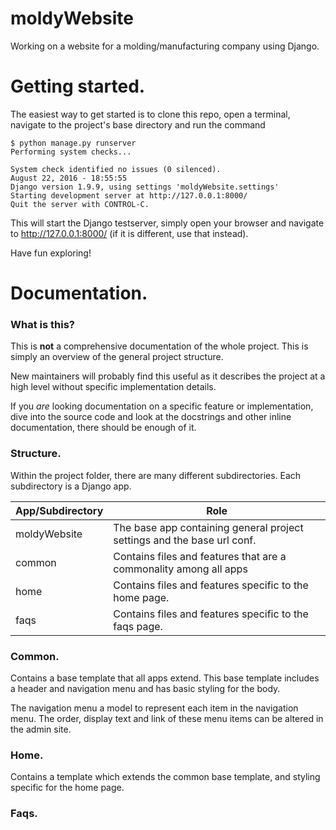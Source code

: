# moldyWebsite

Working on a website for a molding/manufacturing company using Django.



# Getting started.

The easiest way to get started is to clone this repo, open a terminal, navigate to
the project's base directory and run the command

    $ python manage.py runserver
    Performing system checks...

    System check identified no issues (0 silenced).
    August 22, 2016 - 18:55:55
    Django version 1.9.9, using settings 'moldyWebsite.settings'
    Starting development server at http://127.0.0.1:8000/
    Quit the server with CONTROL-C.

This will start the Django testserver, simply open your browser and navigate to
http://127.0.0.1:8000/ (if it is different, use that instead).

Have fun exploring!



# Documentation.

### What is this?

This is **not** a comprehensive documentation of the whole project. This is simply an overview of the general project structure.

New maintainers will probably find this useful as it describes the project at a high level without specific implementation details.

If you *are* looking documentation on a specific feature or implementation, dive into the source code and look at the docstrings and other inline documentation, there should be enough of it.

### Structure.

Within the project folder, there are many different subdirectories. Each subdirectory is a Django app.

App/Subdirectory | Role
-----------------|------
moldyWebsite     | The base app containing general project settings and the base url conf.
common           | Contains files and features that are a commonality among all apps
home             | Contains files and features specific to the home page.
faqs             | Contains files and features specific to the faqs page.

### Common.

Contains a base template that all apps extend. This base template includes a header and navigation menu and has basic styling for the body.

The navigation menu a model to represent each item in the navigation menu. The order, display text and link of these menu items can be altered in the admin site.

### Home.

Contains a template which extends the common base template, and styling specific for the home page.

### Faqs.
